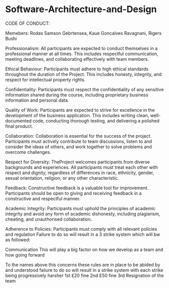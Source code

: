 # Software-Architecture-and-Design

CODE OF CONDUCT:

Memebers: 
Rodas Samson Gebrtensea,
Kaue Goncalves Ravagnani,
Rigers Bushi    

Professionalism: 
All participants are expected to conduct themselves in a professional manner at all times. This includes respectful communication, meeting deadlines, and collaborating effectively with team members.  

Ethical Behaviour: 
Participants must adhere to high ethical standards throughout the duration of the Project. This includes honesty, integrity, and respect for intellectual property rights.  

Confidentiality: 
Participants must respect the confidentiality of any sensitive information shared during the course, including proprietary business information and personal data.  

Quality of Work: 
Participants are expected to strive for excellence in the development of the business application. This includes writing clean, well-documented code, conducting thorough testing, and delivering a polished final product.  

Collaboration: 
Collaboration is essential for the success of the project. Participants must actively contribute to team discussions, listen to and consider the ideas of others, and work together to solve problems and overcome challenges.  

Respect for Diversity: 
TheProject welcomes participants from diverse backgrounds and experiences. All participants must treat each other with respect and dignity, regardless of differences in race, ethnicity, gender, sexual orientation, religion, or any other characteristic. 

Feedback: 
Constructive feedback is a valuable tool for improvement. Participants should be open to giving and receiving feedback in a constructive and respectful manner.
  
Academic Integrity: 
Participants must uphold the principles of academic integrity and avoid any form of academic dishonesty, including plagiarism, cheating, and unauthorised collaboration.  

Adherence to Policies: 
Participants must comply with all relevant policies and regulation
Failure to do so will result in a 3 strike system which will bw as followed:

Communication
This will play a big factor on how we develop as a team and how going forward

To the names above this concerns these rules are in place to be abided by and understood failure to do so will result in a strike system with each strike being progressively harsher
1st £20 fine
2nd £50 fine
3rd Resignation of the team